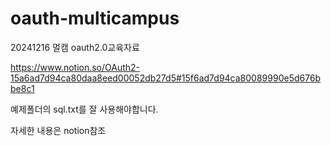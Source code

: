 # oauth-multicampus
20241216 멀캠 oauth2.0교육자료

https://www.notion.so/OAuth2-15a6ad7d94ca80daa8eed00052db27d5#15f6ad7d94ca80089990e5d676bbe8c1

예제폴더의 sql.txt를 잘 사용해야합니다.

자세한 내용은 notion참조
